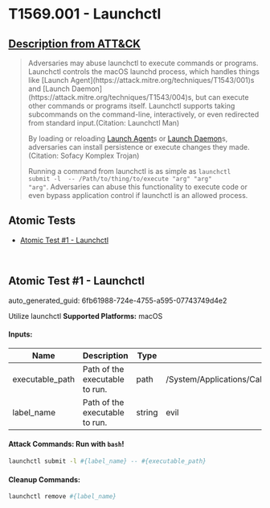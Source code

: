# T1569.001 - Launchctl
## [Description from ATT&CK](https://attack.mitre.org/techniques/T1569/001)
<blockquote>Adversaries may abuse launchctl to execute commands or programs. Launchctl controls the macOS launchd process, which handles things like [Launch Agent](https://attack.mitre.org/techniques/T1543/001)s and [Launch Daemon](https://attack.mitre.org/techniques/T1543/004)s, but can execute other commands or programs itself. Launchctl supports taking subcommands on the command-line, interactively, or even redirected from standard input.(Citation: Launchctl Man)

By loading or reloading [Launch Agent](https://attack.mitre.org/techniques/T1543/001)s or [Launch Daemon](https://attack.mitre.org/techniques/T1543/004)s, adversaries can install persistence or execute changes they made.(Citation: Sofacy Komplex Trojan)

Running a command from launchctl is as simple as <code>launchctl submit -l <labelName> -- /Path/to/thing/to/execute "arg" "arg" "arg"</code>. Adversaries can abuse this functionality to execute code or even bypass application control if launchctl is an allowed process.</blockquote>

## Atomic Tests

- [Atomic Test #1 - Launchctl](#atomic-test-1---launchctl)


<br/>

## Atomic Test #1 - Launchctl

auto_generated_guid: 6fb61988-724e-4755-a595-07743749d4e2

Utilize launchctl
**Supported Platforms:** macOS




#### Inputs:
| Name | Description | Type | Default Value |
|------|-------------|------|---------------|
| executable_path | Path of the executable to run. | path | /System/Applications/Calculator.app/Contents/MacOS/Calculator|
| label_name | Path of the executable to run. | string | evil|


#### Attack Commands: Run with `bash`! 


```bash
launchctl submit -l #{label_name} -- #{executable_path}
```

#### Cleanup Commands:
```bash
launchctl remove #{label_name}
```





<br/>
